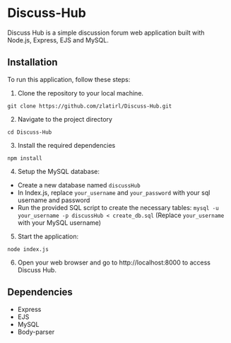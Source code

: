 # Discuss-Hub

Discuss Hub is a simple discussion forum web application built with Node.js, Express, EJS and MySQL.

## Installation

To run this application, follow these steps:

1. Clone the repository to your local machine.

```git clone https://github.com/zlatirl/Discuss-Hub.git```

2. Navigate to the project directory

```cd Discuss-Hub```

3. Install the required dependencies

```npm install```

4. Setup the MySQL database:

- Create a new database named `discussHub`
- In Index.js, replace `your_username` and `your_password` with your sql username and password
- Run the provided SQL script to create the necessary tables:
`mysql -u your_username -p discussHub < create_db.sql`
(Replace `your_username` with your MySQL username)

5. Start the application:

```node index.js```

6. Open your web browser and go to http://localhost:8000 to access Discuss Hub.

## Dependencies

- Express
- EJS
- MySQL
- Body-parser